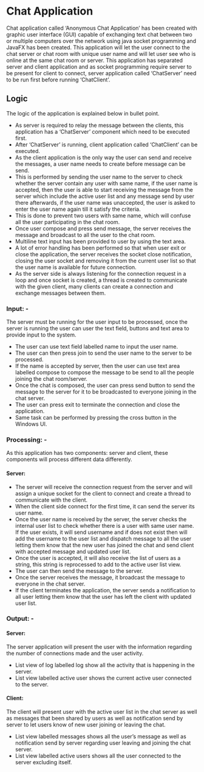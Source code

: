 # Chat Application

Chat application called ‘Anonymous Chat Application’ has been created with graphic user interface (GUI) capable of exchanging text chat between two or multiple computers over the network using java socket programming and JavaFX has been created. This application will let the user connect to the chat server or chat room with unique user name and will let user see who is online at the same chat room or server. This application has separated server and client application and as socket programming require server to be present for client to connect, server application called ‘ChatServer’ need to be run first before running ‘ChatClient’. 

## Logic
The logic of the application is explained below in bullet point.

- As server is required to relay the message between the clients, this application has a ‘ChatServer’ component which need to be executed first. 
-	After ‘ChatServer’ is running, client application called ‘ChatClient’ can be executed. 
-	As the client application is the only way the user can send and receive the messages, a user name needs to create before message can be send. 
-	This is performed by sending the user name to the server to check whether the server contain any user with same name, if the user name is accepted, then the user is able to start receiving the message from the server which include the active user list and any message send by user there afterwards, if the user name was unaccepted, the user is asked to enter the user name again till it satisfy the criteria.
-	This is done to prevent two users with same name, which will confuse all the user participating in the chat room. 
-	Once user compose and press send message, the server receives the message and broadcast to all the user to the chat room.
-	Multiline text input has been provided to user by using the text area.
-	A lot of error handling has been performed so that when user exit or close the application, the server receives the socket close notification, closing the user socket and removing it from the current user list so that the user name is available for future connection.
-	As the server side is always listening for the connection request in a loop and once socket is created, a thread is created to communicate with the given client, many clients can create a connection and exchange messages between them.

### Input: - 

The server must be running for the user input to be processed, once the server is running the user can user the text field, buttons and text area to provide input to the system.

-	The user can use text field labelled name to input the user name.
-	The user can then press join to send the user name to the server to be processed.
-	If the name is accepted by server, then the user can use text area labelled compose to compose the message to be send to all the people joining the chat room/server.
-	Once the chat is composed, the user can press send button to send the message to the server for it to be broadcasted to everyone joining in the chat server.
-	The user can press exit to terminate the connection and close the application.
-	Same task can be performed by pressing the cross button in the Windows UI.

### Processing: -

As this application has two components: server and client, these components will process different data differently.
#### Server:

-	The server will receive the connection request from the server and will assign a unique socket for the client to connect and create a thread to communicate with the client.
-	When the client side connect for the first time, it can send the server its user name.
-	Once the user name is received by the server, the server checks the internal user list to check whether there is a user with same user name. If the user exists, it will send username and if does not exist then will add the username to the user list and dispatch message to all the user letting them know that the new user has joined the chat and send client with accepted message and updated user list.
-	Once the user is accepted, it will also receive the list of users as a string, this string is reprocessed to add to the active user list view.
-	The user can then send the message to the server.
-	Once the server receives the message, it broadcast the message to everyone in the chat server. 
-	If the client terminates the application, the server sends a notification to all user letting them know that the user has left the client with updated user list.

### Output: -

#### Server:
The server application will present the user with the information regarding the number of connections made and the user activity.

-	List view of log labelled log show all the activity that is happening in the server.
-	List view labelled active user shows the current active user connected to the server.

#### Client:

The client will present user with the active user list in the chat server as well as messages that been shared by users as well as notification send by server to let users know of new user joining or leaving the chat.

-	List view labelled messages shows all the user’s message as well as notification send by server regarding user leaving and joining the chat server.
-	List view labelled active users shows all the user connected to the server excluding itself.
